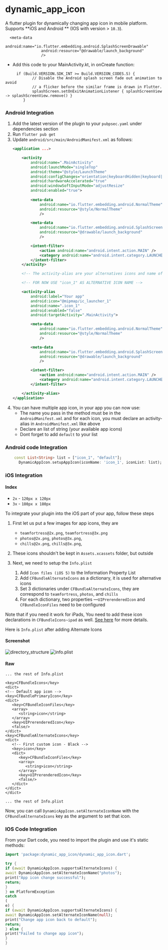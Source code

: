 # dynamic_app_icon

A flutter plugin for dynamically changing app icon in mobile platform. Supports **iOS and Android
** (IOS with version > `10.3`).

```
  <meta-data
                android:name="io.flutter.embedding.android.SplashScreenDrawable"
                android:resource="@drawable/launch_background"
                />
```

* Add this code to your MainActivity.kt, in onCreate function:

```
	 if (Build.VERSION.SDK_INT >= Build.VERSION_CODES.S) {
            // Disable the Android splash screen fade out animation to avoid
            // a flicker before the similar frame is drawn in Flutter.
            splashScreen.setOnExitAnimationListener { splashScreenView -> splashScreenView.remove() }
        }
```

### Android  Integration

1. Add the latest version of the plugin to your `pubpsec.yaml` under dependencies section
2. Run `flutter pub get`
3. Update `android/src/main/AndroidManifest.xml` as follows:
    ```xml
    <application ...>

        <activity
            android:name=".MainActivity"
            android:launchMode="singleTop"
            android:theme="@style/LaunchTheme"
            android:configChanges="orientation|keyboardHidden|keyboard|screenSize|smallestScreenSize|locale|layoutDirection|fontScale|screenLayout|density|uiMode"
            android:hardwareAccelerated="true"
            android:windowSoftInputMode="adjustResize"
            android:enabled="true">
				
            <meta-data
                android:name="io.flutter.embedding.android.NormalTheme"
                android:resource="@style/NormalTheme"
                />

            <meta-data
                android:name="io.flutter.embedding.android.SplashScreenDrawable"
                android:resource="@drawable/launch_background"
                />

            <intent-filter>
                <action android:name="android.intent.action.MAIN" />
                <category android:name="android.intent.category.LAUNCHER" />
            </intent-filter>
        </activity>

        <!-- The activity-alias are your alternatives icons and name of your app, the default one must be enabled (and the others disabled) and the name must be ".DEFAULT". All the names of your activity-alias' name must begin with a dot. -->

        <!-- FOR NOW USE "icon_1" AS ALTERNATIVE ICON NAME -->

        <activity-alias
            android:label="Your app"
            android:icon="@mipmap/ic_launcher_1"
            android:name=".icon_1"
            android:enabled="false"
            android:targetActivity=".MainActivity">

            <meta-data
                android:name="io.flutter.embedding.android.NormalTheme"
                android:resource="@style/NormalTheme"
                />

            <meta-data
                android:name="io.flutter.embedding.android.SplashScreenDrawable"
                android:resource="@drawable/launch_background"
                />

            <intent-filter>
                <action android:name="android.intent.action.MAIN" />
                <category android:name="android.intent.category.LAUNCHER" />
            </intent-filter>

        </activity-alias>
    </application>
    ```
4. You can have multiple app icon, in your app you can now use:
    * The name you pass in the method must be in the `AndroidManifest.xml` and for each icon, you
      must declare an activity-alias in `AndroidManifest.xml` like above
    * Declare an list of string (your available app icons)
    * Dont forget to add `default` to your list

### Android code Integration

```dart
    const List<String> list = ["icon_1", "default"];
      DynamicAppIcon.setupAppIcon(iconName: 'icon_1', iconList: list);
```      

### iOS Integration

#### Index

* `2x` - `120px x 120px`
* `3x` - `180px x 180px`

To integrate your plugin into the iOS part of your app, follow these steps

1. First let us put a few images for app icons, they are
    * `teamfortress@2x.png`, `teamfortress@3x.png`
    * `photos@2x.png`, `photos@3x.png`,
    * `chills@2x.png`, `chills@3x.png`,
2. These icons shouldn't be kept in `Assets.xcassets` folder, but outside

3. Next, we need to setup the `Info.plist`
    1. Add `Icon files (iOS 5)` to the Information Property List
    2. Add `CFBundleAlternateIcons` as a dictionary, it is used for alternative icons
    3. Set 3 dictionaries under `CFBundleAlternateIcons`, they are correspond
       to `teamfortress`, `photos`, and `chills`
    4. For each dictionary, two properties —`UIPrerenderedIcon` and `CFBundleIconFiles` need to be
       configured

Note that if you need it work for iPads, You need to add these icon declarations
in `CFBundleIcons~ipad` as
well. [See here](https://developer.apple.com/library/archive/documentation/General/Reference/InfoPlistKeyReference/Articles/CoreFoundationKeys.html#//apple_ref/doc/uid/TP40009249-SW14)
for more details.

Here is `Info.plist` after adding Alternate Icons

#### Screenshot

![directory_structure](https://miro.medium.com/v2/resize:fit:1400/format:webp/1*bNWtT-NoJzEnGzXONyC8aQ.png)
![info.plist](https://raw.githubusercontent.com/tastelessjolt/flutter_dynamic_icon/master/imgs/info-plist.png)

#### Raw

```
... the rest of Info.plist

<key>CFBundleIcons</key>
<dict>
<!-- Default app icon -->
<key>CFBundlePrimaryIcon</key>
<dict>
   <key>CFBundleIconFiles</key>
   <array>
      <string>icon</string>
   </array>
   <key>UIPrerenderedIcon</key>
   <false/>
</dict>
<key>CFBundleAlternateIcons</key>
<dict>
   <!-- First custom icon - Black -->
   <key>icon</key>
   <dict>
      <key>CFBundleIconFiles</key>
      <array>
         <string>icon</string>
      </array>
      <key>UIPrerenderedIcon</key>
      <false/>
   </dict>
</dict>
</dict>

... the rest of Info.plist
```

Now, you can call `DynamicAppIcon.setAlternateIconName` with the `CFBundleAlternateIcons` key as
the argument to set that icon.

### IOS Code Integration

From your Dart code, you need to import the plugin and use it's static methods:

```dart 
import 'package:dynamic_app_icon/dynamic_app_icon.dart';

try {
if (await DynamicAppIcon.supportsAlternateIcons) {
await DynamicAppIcon.setAlternateIconName("photos");
print("App icon change successful");
return;
}
} on PlatformException
catch
(
e) {
if (await DynamicAppIcon.supportsAlternateIcons) {
await DynamicAppIcon.setAlternateIconName(null);
print("Change app icon back to default");
return;
} else {
print("Failed to change app icon");
}
}

```
